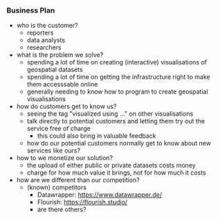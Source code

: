 ### Business Plan

- who is the customer?
  - reporters
  - data analysts
  - researchers
- what is the problem we solve?
  - spending a lot of time on creating (interactive) visualisations of geospatial datasets
  - spending a lot of time on getting the infrastructure right to make them accesssable online
  - generally needing to know how to program to create geospatial visualisations
- how do customers get to know us?
  - seeing the tag "visualized using ..." on other visualisations
  - talk directly to potential customers and letting them try out the service free of charge
    - this could also bring in valuable feedback
  - how do our potential customers normally get to know about new services like ours?
- how to we monetize our solution?
  - the upload of either public or private datasets costs money
  - charge for how much value it brings, not for how much it costs
- how are we different than our competition?
  - (known) competitors
    - Datawrapper: https://www.datawrapper.de/
    - Flourish: https://flourish.studio/
    - are there others?

